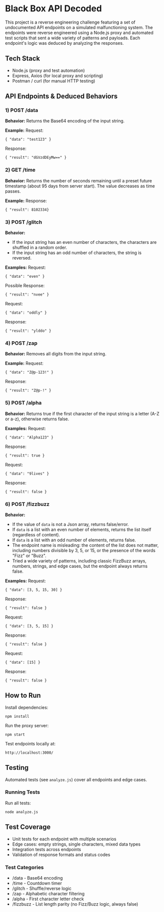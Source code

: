# Black Box API Decoded

This project is a reverse engineering challenge featuring a set of undocumented API endpoints on a simulated malfunctioning system. The endpoints were reverse engineered using a Node.js proxy and automated test scripts that sent a wide variety of patterns and payloads. Each endpoint's logic was deduced by analyzing the responses.

## Tech Stack
- Node.js (proxy and test automation)
- Express, Axios (for local proxy and scripting)
- Postman / curl (for manual HTTP testing)

## API Endpoints & Deduced Behaviors

### 1) POST /data
**Behavior:**
Returns the Base64 encoding of the input string.

**Example:**
Request:
```
{ "data": "test123" }
```
Response:
```
{ "result": "dGVzdDEyMw==" }
```

### 2) GET /time
**Behavior:**
Returns the number of seconds remaining until a preset future timestamp (about 95 days from server start). The value decreases as time passes.

**Example:**
Response:
```
{ "result": 8102334}
```

### 3) POST /glitch
**Behavior:**
- If the input string has an even number of characters, the characters are shuffled in a random order.
- If the input string has an odd number of characters, the string is reversed.

**Examples:**
Request:
```
{ "data": "even" }
```
Possible Response:
```
{ "result": "nvee" }
```
Request:
```
{ "data": "oddly" }
```
Response:
```
{ "result": "ylddo" }
```

### 4) POST /zap
**Behavior:**
Removes all digits from the input string.

**Example:**
Request:
```
{ "data": "Z@p-123!" }
```
Response:
```
{ "result": "Z@p-!" }
```

### 5) POST /alpha
**Behavior:**
Returns true if the first character of the input string is a letter (A-Z or a-z), otherwise returns false.

**Examples:**
Request:
```
{ "data": "Alpha123" }
```
Response:
```
{ "result": true }
```
Request:
```
{ "data": "9lives" }
```
Response:
```
{ "result": false }
```

### 6) POST /fizzbuzz
**Behavior:**
- If the value of `data` is not a Json array, returns false/error.
- If `data` is a list with an even number of elements, returns the list itself (regardless of content).
- If `data` is a list with an odd number of elements, returns false.
- The endpoint name is misleading: the content of the list does not matter, including numbers divisible by 3, 5, or 15, or the presence of the words "Fizz" or "Buzz".
- Tried a wide variety of patterns, including classic FizzBuzz arrays, numbers, strings, and edge cases, but the endpoint always returns false.

**Examples:**
Request:
```
{ "data": [3, 5, 15, 30] }
```
Response:
```
{ "result": false }
```
Request:
```
{ "data": [3, 5, 15] }
```
Response:
```
{ "result": false }
```
Request:
```
{ "data": [15] }
```
Response:
```
{ "result": false }
```

## How to Run
Install dependencies:
```
npm install
```
Run the proxy server:
```
npm start
```
Test endpoints locally at:
```
http://localhost:3000/
```

## Testing
Automated tests (see `analyze.js`) cover all endpoints and edge cases.

### Running Tests
Run all tests:
```
node analyze.js
```

## Test Coverage
- Unit tests for each endpoint with multiple scenarios
- Edge cases: empty strings, single characters, mixed data types
- Integration tests across endpoints
- Validation of response formats and status codes

### Test Categories
- /data - Base64 encoding
- /time - Countdown timer
- /glitch - Shuffle/reverse logic
- /zap - Alphabetic character filtering
- /alpha - First character letter check
- /fizzbuzz - List length parity (no Fizz/Buzz logic, always false)
